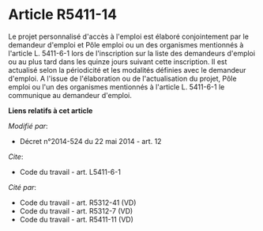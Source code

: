 # Article R5411-14

Le projet personnalisé d'accès à l'emploi est élaboré conjointement par le demandeur d'emploi et Pôle emploi ou un des
organismes mentionnés à l'article L. 5411-6-1 lors de l'inscription sur la liste des demandeurs d'emploi ou au plus tard dans
les quinze jours suivant cette inscription. Il est actualisé selon la périodicité et les modalités définies avec le demandeur
d'emploi. A l'issue de l'élaboration ou de l'actualisation du projet, Pôle emploi ou l'un des organismes mentionnés à
l'article L. 5411-6-1 le communique au demandeur d'emploi.

**Liens relatifs à cet article**

_Modifié par_:

  - Décret n°2014-524 du 22 mai 2014 - art. 12

_Cite_:

  - Code du travail - art. L5411-6-1

_Cité par_:

  - Code du travail - art. R5312-41 (VD)
  - Code du travail - art. R5312-7 (VD)
  - Code du travail - art. R5411-11 (VD)
